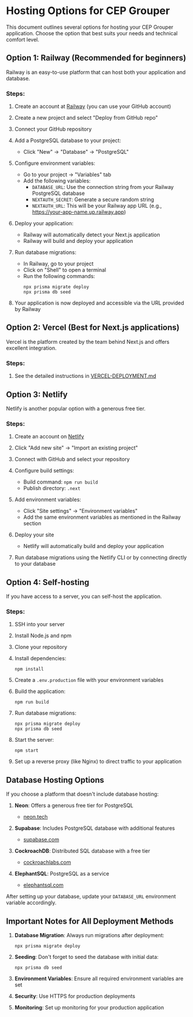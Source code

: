 # Hosting Options for CEP Grouper

This document outlines several options for hosting your CEP Grouper application. Choose the option that best suits your needs and technical comfort level.

## Option 1: Railway (Recommended for beginners)

Railway is an easy-to-use platform that can host both your application and database.

### Steps:

1. Create an account at [Railway](https://railway.app/) (you can use your GitHub account)

2. Create a new project and select "Deploy from GitHub repo"

3. Connect your GitHub repository

4. Add a PostgreSQL database to your project:
   - Click "New" → "Database" → "PostgreSQL"

5. Configure environment variables:
   - Go to your project → "Variables" tab
   - Add the following variables:
     - `DATABASE_URL`: Use the connection string from your Railway PostgreSQL database
     - `NEXTAUTH_SECRET`: Generate a secure random string
     - `NEXTAUTH_URL`: This will be your Railway app URL (e.g., https://your-app-name.up.railway.app)

6. Deploy your application:
   - Railway will automatically detect your Next.js application
   - Railway will build and deploy your application

7. Run database migrations:
   - In Railway, go to your project
   - Click on "Shell" to open a terminal
   - Run the following commands:
     ```
     npx prisma migrate deploy
     npx prisma db seed
     ```

8. Your application is now deployed and accessible via the URL provided by Railway

## Option 2: Vercel (Best for Next.js applications)

Vercel is the platform created by the team behind Next.js and offers excellent integration.

### Steps:

1. See the detailed instructions in [VERCEL-DEPLOYMENT.md](./VERCEL-DEPLOYMENT.md)

## Option 3: Netlify

Netlify is another popular option with a generous free tier.

### Steps:

1. Create an account on [Netlify](https://netlify.com)

2. Click "Add new site" → "Import an existing project"

3. Connect with GitHub and select your repository

4. Configure build settings:
   - Build command: `npm run build`
   - Publish directory: `.next`

5. Add environment variables:
   - Click "Site settings" → "Environment variables"
   - Add the same environment variables as mentioned in the Railway section

6. Deploy your site
   - Netlify will automatically build and deploy your application

7. Run database migrations using the Netlify CLI or by connecting directly to your database

## Option 4: Self-hosting

If you have access to a server, you can self-host the application.

### Steps:

1. SSH into your server

2. Install Node.js and npm

3. Clone your repository

4. Install dependencies:
   ```
   npm install
   ```

5. Create a `.env.production` file with your environment variables

6. Build the application:
   ```
   npm run build
   ```

7. Run database migrations:
   ```
   npx prisma migrate deploy
   npx prisma db seed
   ```

8. Start the server:
   ```
   npm start
   ```

9. Set up a reverse proxy (like Nginx) to direct traffic to your application

## Database Hosting Options

If you choose a platform that doesn't include database hosting:

1. **Neon**: Offers a generous free tier for PostgreSQL
   - [neon.tech](https://neon.tech)

2. **Supabase**: Includes PostgreSQL database with additional features
   - [supabase.com](https://supabase.com)

3. **CockroachDB**: Distributed SQL database with a free tier
   - [cockroachlabs.com](https://www.cockroachlabs.com)

4. **ElephantSQL**: PostgreSQL as a service
   - [elephantsql.com](https://www.elephantsql.com)

After setting up your database, update your `DATABASE_URL` environment variable accordingly.

## Important Notes for All Deployment Methods

1. **Database Migration**: Always run migrations after deployment:
   ```
   npx prisma migrate deploy
   ```

2. **Seeding**: Don't forget to seed the database with initial data:
   ```
   npx prisma db seed
   ```

3. **Environment Variables**: Ensure all required environment variables are set

4. **Security**: Use HTTPS for production deployments

5. **Monitoring**: Set up monitoring for your production application
